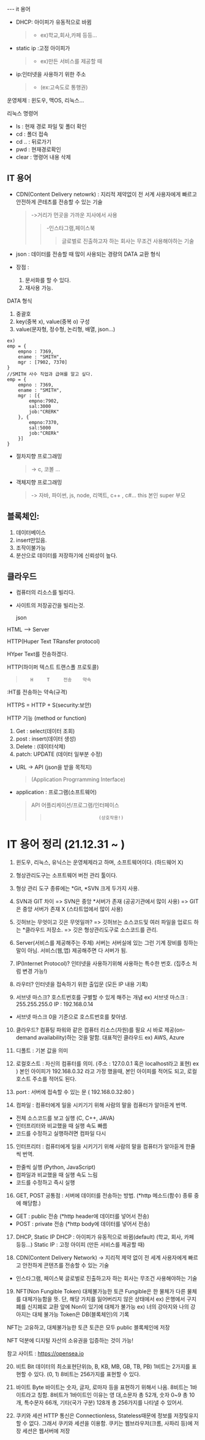 --- it 용어

- DHCP: 아이피가 유동적으로 바뀜
  > - ex)학교,회사,카페 등등...
- static ip :고정 아이피가

  > - ex)만든 서비스를 제공할 때

- ip:인터넷을 사용하기 위한 주소
  > - (ex:고속도로 통행권)

운영체제 : 윈도우, 맥OS, 리눅스...

리눅스 명령어

- ls : 현재 경로 파일 및 폴더 확인
- cd : 폴더 접속
- cd .. : 뒤로가기
- pwd : 현재경로확인
- clear : 명령어 내용 삭제

## IT 용어

- CDN(Content Delivery netowrk) : 지리적 제약없이 전 서계 사용자에게 빠르고 안전하게 콘테츠를 전송할 수 있는 기술

  > ->거리가 먼곳을 가까운 지사에서 사용
  >
  > > -인스타그램,페이스북
  > >
  > > > 글로벌로 진출하고자 하는 회사는 무조건 사용해야하는 기술

- json : 데이터를 전송할 때 많이 사용되는 경량의 DATA 교환 형식
- 장점 :
  1. 문서화를 할 수 있다.
  2. 재사용 가능.

DATA 형식

1. 중괄호
2. key(중복 x), value(중복 o) 구성
3. value(문자형, 정수형, 논리형, 배열, json...)

```
ex)
emp = {
    empno : 7369,
    ename : "SMITH",
    mgr : [7902, 7370]
}
//SMITH 사수 직업과 급여를 알고 싶다.
emp = {
    empno : 7369,
    ename : "SMITH",
    mgr : [{
        empno:7902,
        sal:3000
        job:"CRERK"
    }, {
        empno:7370,
        sal:5000
        job:"CRERk"
    }]
}
```

- 절차지향 프로그래밍
  > -> c, 코볼 ...
- 객체지향 프로그래밍
  > -> 자바, 파이썬, js, node, 리액트, c++ , c#...
  > this 본인
  > super 부모

## 블록체인:

1. 데이터베이스
2. insert만있음.
3. 조작이불가능
4. 분산으로 데이터를 저장하기에 신뢰성이 높다.

## 클라우드

- 컴퓨터의 리소스를 빌리다.
- 사이트의 저장공간을 빌리는것.

  json

HTML --> Server

HTTP(Huper Text TRansfer protocol)

HYper Text를 전송하겠다.

HTTP(하이퍼 텍스트 트랜스폴 프로토콜)

>        H     T     전송    약속

:HT를 전송하는 약속(규격)

HTTPS = HTTP + S(security:보안)

HTTP 기능 (method or function)

1. Get : select(데이터 조회)
2. post : insert(데이터 생성)
3. Delete : (데이터삭제)
4. patch: UPDATE (데이터 일부분 수정)

- URL -> API (json을 받을 목적지)
  > (Application Progrramming Interface)
- application : 프로그램(소프트웨어)
  > API 어플리케이션/프로그램/인터페이스
  >
  > >                        (상호작용!)

# IT 용어 정리 (21.12.31 ~ )

1. 윈도우, 리눅스, 유닉스는 운영체제라고 하며, 소프트웨어이다. (하드웨어 X)

2. 형상관리도구는 소프트웨어 버전 관리 툴이다.

3. 형상 관리 도구 종류에는 *Git, *SVN 크게 두가지 사용.

4. SVN과 GIT 차이 => SVN은 중앙 \*서버가 존재 (공공기관에서 많이 사용) => GIT은 중앙 서버가 존재 X (스타트업에서 많이 사용)

5. 깃허브는 무엇이고 깃은 무엇일까? => 깃허브는 소스코드및 여러 파일을 업로드 하는 \*클라우드 저장소. => 깃은 형상관리도구로 소스코드를 관리.

6. Server(서비스를 제공해주는 주체) 서버는 서버실에 있는 그런 기계 장비를 칭하는 말이 아님. 서비스(웹,앱) 제공해주면 다 서버가 됨.

7. IP(Internet Protocol)? 인터넷을 사용하기위해 사용하는 특수한 번호. (집주소 처럼 변경 가능!)

8. 라우터? 인터넷을 접속하기 위한 출입문 (모든 IP 내용 기록)

9. 서브넷 마스크? 호스트번호를 구별할 수 있게 해주는 개념 ex) 서브넷 마스크 : 255.255.255.0 IP : 192.168.0.14

- 서브넷 마스크 0을 기준으로 호스트번호를 찾아냄.

10. 클라우드? 컴퓨팅 파워와 같은 컴퓨터 리소스(자원)를 필요 시 바로 제공(on-demand availability)하는 것을 말함. 대표적인 클라우드 ex) AWS, Azure

11. 디폴트 : 기본 값을 의미

12. 로컬호스트 : 자신의 컴퓨터를 의미. (주소 : 127.0.0.1 혹은 localhost라고 표현) ex ) 본인 아이피가 192.168.0.32 라고 가정 했을때, 본인 아이피를 적어도 되고, 로컬호스트 주소를 적어도 된다.

13. port : 서버에 접속할 수 있는 문 ( 192.168.0.32:80 )

14. 컴파일 : 컴퓨터에게 일을 시키기기 위해 사람의 말을 컴퓨터가 알아듣게 번역.

- 전체 소스코드를 보고 실행 (C, C++, JAVA)
- 인터프리터와 비교했을 때 실행 속도 빠름
- 코드를 수정하고 실행하려면 컴파일 다시

15. 인터프리터 : 컴퓨터에게 일을 시키기기 위해 사람의 말을 컴퓨터가 알아듣게 한줄씩 번역.

- 한줄씩 실행 (Python, JavaScript)
- 컴파일과 비교했을 때 실행 속도 느림
- 코드를 수정하고 즉시 실행

16. GET, POST 공통점 : 서버에 데이터를 전송하는 방법. (\*http 메소드(함수) 종류 중에 해당함.)

- GET : public 전송 (\*http header에 데이터를 넣어서 전송)
- POST : private 전송 (\*http body에 데이터를 넣어서 전송)

17. DHCP, Static IP DHCP : 아이피가 유동적으로 바뀜(default) (학교, 회사, 카페 등등...) Static IP : 고정 아이피 (만든 서비스를 제공할 때)

18. CDN(Content Delivery Network) -> 지리적 제약 없이 전 세계 사용자에게 빠르고 안전하게 콘텐츠를 전송할 수 있는 기술

- 인스타그램, 페이스북 글로벌로 진출하고자 하는 회사는 무조건 사용해야하는 기술

19. NFT(Non Fungible Token) 대체불가능한 토큰 Fungible은 한 물체가 다른 물체를 대체가능함을 뜻. 단, 해당 가치를 잃어버리지 않은 상태에서 ex) 은행에서 구지폐를 신지폐로 교환 앞에 Non이 있기에 대체가 불가능 ex) 너의 강아지와 나의 강아지는 대체 불가능 Token은 DB(블록체인)의 기록

NFT는 고유하고, 대체불가능한 토큰 토큰은 모두 public 블록체인에 저장

NFT 덕분에 디지털 자산의 소유권을 입증하는 것이 가능!

참고 사이트 : https://opensea.io

20. 비트 Bit 데이터의 최소표현단위(b, B, KB, MB, GB, TB, PB) 1비트는 2가지를 표현할 수 있다. (0, 1) 8비트는 256가지를 표현할 수 있다.

21. 바이트 Byte 바이트는 숫자, 글자, 로마자 등을 표현하기 위해서 나옴. 8비트는 1바이트라고 칭함. 8비트가 1바이트인 이유는 영 대,소문자 총 52개, 숫자 0~9 총 10개, 특수문자 66개, 기타(국가 구분) 128개 총 256가지를 나타낼 수 있어서.

22. 쿠키와 세션 HTTP 통신은 Connectionless, Stateless때문에 정보를 저장및유지 할 수 없다. 그래서 쿠키와 세션을 이용함. 쿠키는 웹브라우저(크롬, 사파리 등)에 저장 세션은 웹서버에 저장
